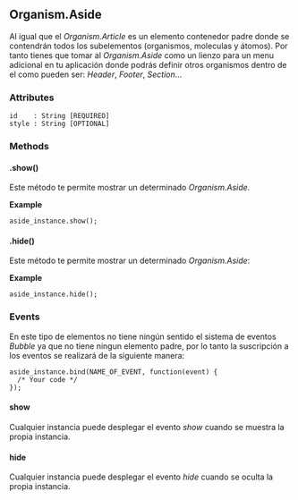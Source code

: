 ## Organism.Aside
Al igual que el *Organism.Article* es un elemento contenedor padre donde se contendrán todos los subelementos (organismos, moleculas y átomos). Por tanto tienes que tomar al *Organism.Aside* como un lienzo para un menu adicional en tu aplicación donde podrás definir otros organismos dentro de el como pueden ser: *Header*, *Footer*, *Section*...

### Attributes

```
id    : String [REQUIRED]
style : String [OPTIONAL]
```

### Methods

#### .show()
Este método te permite mostrar un determinado *Organism.Aside*.

**Example**

```
aside_instance.show();
```


#### .hide()
Este método te permite mostrar un determinado *Organism.Aside*:

**Example**

```
aside_instance.hide();
```


### Events

En este tipo de elementos no tiene ningún sentido el sistema de eventos *Bubble* ya que no tiene ningun elemento padre, por lo tanto la suscripción a los eventos se realizará de la siguiente manera: 

```
aside_instance.bind(NAME_OF_EVENT, function(event) {
  /* Your code */
});
```

#### show
Cualquier instancia puede desplegar el evento *show* cuando se muestra la propia instancia.


#### hide
Cualquier instancia puede desplegar el evento *hide* cuando se oculta la propia instancia.